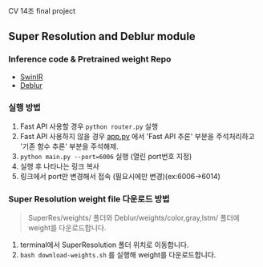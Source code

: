 CV 14조 final project

## Super Resolution and Deblur module

### Inference code & Pretrained weight Repo
* [SwinIR](https://github.com/JingyunLiang/SwinIR)
* [Deblur](https://github.com/jiangsutx/SRN-Deblur)

### 실행 방법
1. Fast API 사용할 경우 ```python router.py``` 실행
2. Fast API 사용하지 않을 경우 [app.py](https://github.com/boostcampaitech2/final-project-level3-cv-14/blob/22c9ccf8cf85458823a0f9f46660b02a07b45501/src/app.py) 에서 'Fast API 추론' 부분을 주석처리하고 '기존 함수 추론' 부분을 주석해제.
3. ```python main.py --port=6006``` 실행 (열린 port번호 지정) 
4. 실행 후 나타나는 링크 복사
5. 링크에서 port만 변경해서 접속 (필요시에만 변경)(ex:6006->6014)

### Super Resolution weight file 다운로드 방법
> SuperRes/weights/ 폴더와  Deblur/weights/color,gray,lstm/ 폴더에 weight를 다운로드합니다.
1. terminal에서 SuperResolution 폴더 위치로 이동합니다.
2. ```bash download-weights.sh``` 를 실행해 weight를 다운로드합니다.
